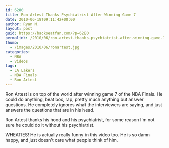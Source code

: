 ```yaml
---
id: 6280
title: Ron Artest Thanks Psychiatrist After Winning Game 7
date: 2010-06-18T09:11:42+00:00
author: Ryan M.
layout: post
guid: https://backseatfan.com/?p=6280
permalink: /2010/06/ron-artest-thanks-psychiatrist-after-winning-game-7/
thumb:
  - /images/2010/06/ronartest.jpg
categories:
  - NBA
  - Videos
tags:
  - LA Lakers
  - NBA Finals
  - Ron Artest
---
```


<div class="entry">
  <p>
    Ron Artest is on top of the world after winning game 7 of the NBA Finals. He could do anything, beat box, rap, pretty much anything but answer questions. He completely ignores what the interviewers are saying, and just answers the questions that are in his head.
  </p>

  <p>
  </p>

  <p>
    Ron Artest thanks his hood and his psychiatrist, for some reason I'm not sure he could do it without his psychiatrist.
  </p>

  <p>
  </p>

  <p>
    WHEATIES! He is actually really funny in this video too. He is so damn happy, and just doesn't care what people think of him.
  </p>
</div>
